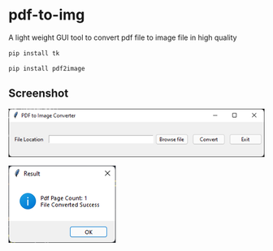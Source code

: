 # pdf-to-img
A light weight GUI tool to convert pdf file to image file in high quality

```
pip install tk
```

```
pip install pdf2image
```

## Screenshot
![alt text](https://github.com/SanjaySRocks/pdf-to-img/blob/main/python_pN7CIEMzD5.png)

![alt text](https://github.com/SanjaySRocks/pdf-to-img/blob/main/python_ltZKJ0o4ni.png)
